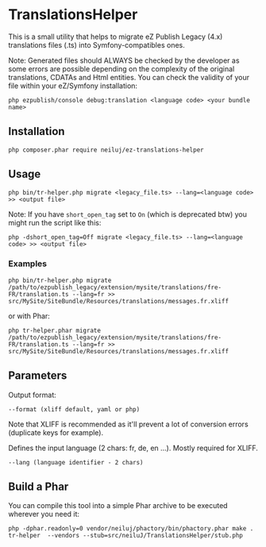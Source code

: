 # TranslationsHelper

This is a small utility that helps to migrate eZ Publish Legacy (4.x) translations files (.ts) into Symfony-compatibles ones.

Note: Generated files should ALWAYS be checked by the developer as some errors are possible depending on the complexity of the original translations, CDATAs and Html entities.
You can check the validity of your file within your eZ/Symfony installation:

```
php ezpublish/console debug:translation <language code> <your bundle name>
```

## Installation

``` 
php composer.phar require neiluj/ez-translations-helper
```

## Usage

``` 
php bin/tr-helper.php migrate <legacy_file.ts> --lang=<language code> >> <output file>
```

Note: If you have ```short_open_tag``` set to ```On``` (which is deprecated btw) you might run the script like this:

```
php -dshort_open_tag=Off migrate <legacy_file.ts> --lang=<language code> >> <output file>
```

### Examples

``` 
php bin/tr-helper.php migrate /path/to/ezpublish_legacy/extension/mysite/translations/fre-FR/translation.ts --lang=fr >> src/MySite/SiteBundle/Resources/translations/messages.fr.xliff
```

or with Phar:

``` 
php tr-helper.phar migrate /path/to/ezpublish_legacy/extension/mysite/translations/fre-FR/translation.ts --lang=fr >> src/MySite/SiteBundle/Resources/translations/messages.fr.xliff
```

## Parameters

Output format:
```
--format (xliff default, yaml or php)
```
Note that XLIFF is recommended as it'll prevent a lot of conversion errors (duplicate keys for example).

Defines the input language (2 chars: fr, de, en ...). Mostly required for XLIFF.
```
--lang (language identifier - 2 chars)
```

## Build a Phar

You can compile this tool into a simple Phar archive to be executed wherever you need it:

``` 
php -dphar.readonly=0 vendor/neiluj/phactory/bin/phactory.phar make . tr-helper  --vendors --stub=src/neiluJ/TranslationsHelper/stub.php
```


